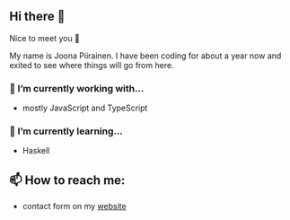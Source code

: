 ## Hi there 👋

Nice to meet you 🍻

My name is Joona Piirainen. I have been coding for about a year now and exited to see where things will go from here.

### 🔭 I’m currently working  with...
- mostly JavaScript and TypeScript

### 🌱 I’m currently learning...
- Haskell

## 📫 How to reach me:
- contact form on my [website](japiirainen.com)

